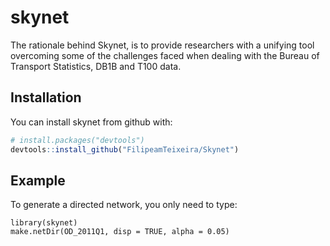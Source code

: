 
<!-- README.md is generated from README.Rmd. Please edit that file -->
skynet
======

The rationale behind Skynet, is to provide researchers with a unifying tool overcoming some of the challenges faced when dealing with the Bureau of Transport Statistics, DB1B and T100 data.

Installation
------------

You can install skynet from github with:

``` r
# install.packages("devtools")
devtools::install_github("FilipeamTeixeira/Skynet")
```

Example
-------

To generate a directed network, you only need to type:

    library(skynet)
    make.netDir(OD_2011Q1, disp = TRUE, alpha = 0.05)
